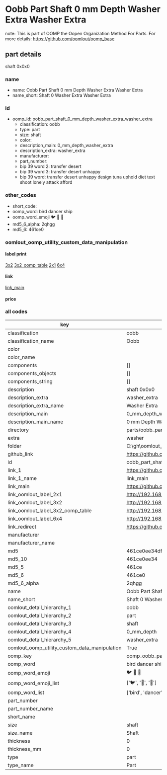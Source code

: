 # Oobb Part Shaft 0 mm Depth Washer Extra Washer Extra  

note: This is part of OOMP the Oopen Organization Method For Parts. For more details: https://github.com/oomlout/oomp_base

##  part details
  



shaft 0x0x0



### name
* name: Oobb Part Shaft 0 mm Depth Washer Extra Washer Extra
* name_short: Shaft 0 Washer Extra Washer Extra
### id
* oomp_id: oobb_part_shaft_0_mm_depth_washer_extra_washer_extra
  * classification: oobb
  * type: part
  * size: shaft
  * color: 
  * description_main: 0_mm_depth_washer_extra
  * description_extra: washer_extra
  * manufacturer: 
  * part_number: 
  * bip 39 word 2: transfer desert
  * bip 39 word 3: transfer desert unhappy
  * bip 39 word: transfer desert unhappy design tuna uphold diet text shoot lonely attack afford

### other_codes
* short_code: 
* oomp_word: bird dancer ship
* oomp_word_emoji :bird: :dancer: :ship:
* md5_6_alpha: 2qhgg
* md5_6: 461ce0






### oomlout_oomp_utility_custom_data_manipulation
#### label print
[3x2](http://192.168.1.245:1112/?label=oomp%202qhgg)
[3x2_oomp_table](http://192.168.1.108:1112/?label=oomp%202qhgg)
[2x1](http://192.168.1.242:1112/?label=oomp%202qhgg)
[6x4](http://192.168.1.55:1112/?label=oomp%202qhgg)    

#### link

[link_main](https://github.com/oomlout/oomlout_oobb_version_4_generated_parts/tree/main/navigation_oomp/oobb/part/shaft/0_mm_depth_washer_extra/washer_extra/part)                              

#### price







### all codes 
| key | value |  
| --- | --- |  
| classification | oobb |  
| classification_name | Oobb |  
| color |  |  
| color_name |  |  
| components | [] |  
| components_objects | [] |  
| components_string | [] |  
| description | shaft 0x0x0 |  
| description_extra | washer_extra |  
| description_extra_name | Washer Extra |  
| description_main | 0_mm_depth_washer_extra |  
| description_main_name | 0 mm Depth Washer Extra |  
| directory | parts/oobb_part_shaft_0_mm_depth_washer_extra_washer_extra |  
| extra | washer |  
| folder | C:\gh\oomlout_oobb_version_4_generated_parts\parts\oobb_part_shaft_0_mm_depth_washer_extra_washer_extra |  
| github_link | https://github.com/oomlout/oomlout_oomp_part_src/tree/main/parts/oobb_part_shaft_0_mm_depth_washer_extra_washer_extra |  
| id | oobb_part_shaft_0_mm_depth_washer_extra_washer_extra |  
| link_1 | https://github.com/oomlout/oomlout_oobb_version_4_generated_parts/tree/main/navigation_oomp/oobb/part/shaft/0_mm_depth_washer_extra/washer_extra/part |  
| link_1_name | link_main |  
| link_main | https://github.com/oomlout/oomlout_oobb_version_4_generated_parts/tree/main/navigation_oomp/oobb/part/shaft/0_mm_depth_washer_extra/washer_extra/part |  
| link_oomlout_label_2x1 | http://192.168.1.242:1112/?label=oomp%202qhgg |  
| link_oomlout_label_3x2 | http://192.168.1.245:1112/?label=oomp%202qhgg |  
| link_oomlout_label_3x2_oomp_table | http://192.168.1.108:1112/?label=oomp%202qhgg |  
| link_oomlout_label_6x4 | http://192.168.1.55:1112/?label=oomp%202qhgg |  
| link_redirect | https://github.com/oomlout/oomlout_oobb_version_4_generated_parts/tree/main/parts/oobb_shaft_00_ex_washer |  
| manufacturer |  |  
| manufacturer_name |  |  
| md5 | 461ce0ee34dfa7b7bb7533bdda8eef39 |  
| md5_10 | 461ce0ee34 |  
| md5_5 | 461ce |  
| md5_6 | 461ce0 |  
| md5_6_alpha | 2qhgg |  
| name | Oobb Part Shaft 0 mm Depth Washer Extra Washer Extra |  
| name_short | Shaft 0 Washer Extra Washer Extra |  
| oomlout_detail_hierarchy_1 | oobb |  
| oomlout_detail_hierarchy_2 | part |  
| oomlout_detail_hierarchy_3 | shaft |  
| oomlout_detail_hierarchy_4 | 0_mm_depth |  
| oomlout_detail_hierarchy_5 | washer_extra |  
| oomlout_oomp_utility_custom_data_manipulation | True |  
| oomp_key | oomp_oobb_part_shaft_0_mm_depth_washer_extra_washer_extra |  
| oomp_word | bird dancer ship |  
| oomp_word_emoji | :bird: :dancer: :ship: |  
| oomp_word_emoji_list | [':bird:', ':dancer:', ':ship:'] |  
| oomp_word_list | ['bird', 'dancer', 'ship'] |  
| part_number |  |  
| part_number_name |  |  
| short_name |  |  
| size | shaft |  
| size_name | Shaft |  
| thickness | 0 |  
| thickness_mm | 0 |  
| type | part |  
| type_name | Part |  

